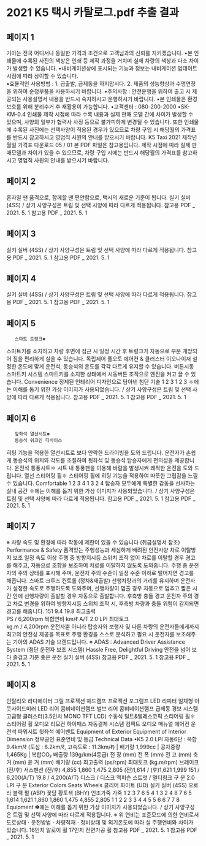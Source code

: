 # 2021 K5 택시 카탈로그.pdf 추출 결과

## 페이지 1

기아는 전국 어디서나 동일한 가격과 조건으로 고객님과의 신뢰를 지키겠습니다.
•본 인쇄물에 수록된 사진의 색상은 인쇄 등 제작 과정을 거치며 실제 차량의 색상과 다소 차이가 발생할 수 있습니다. 
•내비게이션상에 표시되는 기능과 정보는 내비게이션 업데이트 시점에 따라 상이할 수 있습니다.   
•효율적인 사용방법 : 1. 급출발, 급제동을 하지맙시다.   2. 제품의 성능향상과 수명연장을 위하여 순정부품을 사용하시기 바랍니다.
•주의사항 : 안전운행을 위하여 출고 시 제공되는 사용설명서 내용을 반드시 숙지하시고 운행하시기 바랍니다.
•본 인쇄물은 환경보호를 위해 분리수거 후 재활용이 가능합니다.
•고객센터 : 080-200-2000   •SK-KM-0.4
인쇄물 제작 시점에 따라 수록 내용과 실제 판매 모델 간에 차이가 발생할 수 있으며, 
사양의 일부가 협력사 사정 등으로 불가피하게 변경될 수 있습니다. 또한 인쇄물에 수록된 사진에는 선택사양이 적용된 경우가 있으므로 
차량 구입 시 해당월의 가격표를 반드시 참고하시고 영업직 사원의 안내를 받으시기 바랍니다.
K5 Taxi
2021
제작년월일
가격표 다운로드
05 /  01
본 PDF 파일은 참고용입니다. 
제작 시점에 따라 실제 판매모델과 차이가 있을 수 있으므로, 
차량 구입 시에는 반드시 해당월의 가격표를 참고하시고 
영업직 사원의 안내를 받으시기 바랍니다.


## 페이지 2

혼자일 땐 품격으로, 함께할 땐 편안함으로, 
택시의 새로운 기준이 됩니다.
실키 실버 (4SS) / 상기 사양구성은 트림 및 선택 사양에 따라 다르게 적용됩니다.
참고용 PDF _ 2021. 5. 1
참고용 PDF _ 2021. 5. 1


## 페이지 3

실키 실버 (4SS) / 상기 사양구성은 트림 및 선택 사양에 따라 다르게 적용됩니다.
참고용 PDF _ 2021. 5. 1
참고용 PDF _ 2021. 5. 1


## 페이지 4

실키 실버 (4SS) / 상기 사양구성은 트림 및 선택 사양에 따라 다르게 적용됩니다.
참고용 PDF _ 2021. 5. 1
참고용 PDF _ 2021. 5. 1


## 페이지 5

       스마트 트렁크✽
스마트키를 소지하고 차량 후면에 접근 시 
일정 시간 후 트렁크가 자동으로 부분 개방되어 
짐을 편리하게 실을 수 있습니다.
       독립제어 풀오토 에어컨 & 클러스터 이오나이저
설정한 온도에 맞게 운전석, 동승석의 온도를 각각 다르게 유지할 수 있습니다.
       버튼시동 스마트키 시스템
스마트키를 소지한 상태에서 시동버튼 
조작으로 엔진을 켜고 끌 수 있습니다.
Convenience
정제된 인테리어 디자인으로 담아낸 첨단 기술
1
2
3
1
2
3
✽에는 이해를 돕기 위한 가상 이미지가 사용되었습니다. / 상기 사양구성은 트림 및 선택 사양에 따라 다르게 적용됩니다.
참고용 PDF _ 2021. 5. 1
참고용 PDF _ 2021. 5. 1


## 페이지 6

       앞좌석 열선시트✽
       동승석 워크인 디바이스
히팅 기능을 적용한 열선시트로 
보다 안락한 드라이빙을 도와 드립니다.
운전자가 손쉽게 동승석의 위치와 각도를 조절하여
뒷좌석 및 동승석 탑승자에게 편의성을 제공합니다.
       운전석 통풍시트✽
시트 내 통풍팬을 이용해 바람을 발생시켜 쾌적한 운전을 도와 드립니다.
       열선 스티어링 휠✽
스티어링 휠에 히팅 기능을 적용하여 
따뜻한 그립감을 느낄 수 있습니다.
Comfortable
1
2
3
4
1
3
2
4
탑승자 모두에게 특별한 감동을 선사하는 실내 공간
✽에는 이해를 돕기 위한 가상 이미지가 사용되었습니다. / 상기 사양구성은 트림 및 선택 사양에 따라 다르게 적용됩니다.
참고용 PDF _ 2021. 5. 1
참고용 PDF _ 2021. 5. 1


## 페이지 7

※ 차량 속도 및 환경에 따라 작동에 제한이 있을 수 있습니다 (취급설명서 참조)
Performance & Safety
품격있는 주행성능과 세심하게 배려된 안전사양
차로 이탈방지 보조
일정 속도 이상 주행 중 방향지시등 스위치 조작 없이 
차로를 이탈할 경우 경고를 해주고, 자동으로 조향을 
보조하여 차로를 이탈하지 않도록 도와줍니다.
주행 중 운전자의 주의 상태를 표시해 주며, 운전자 
주의 수준이 일정 수준 이하로 떨어지면 경고를 해줍니다.
스마트 크루즈 컨트롤 (정차&재출발)
선행차량과의 거리를 유지하며 운전자가 설정한 속도로 
주행하도록 도와주며, 선행차량이 멈출 경우 자동으로 
멈추고 짧은 시간 안에 선행차량이 출발할 경우 자동으로
출발합니다.
후측방 충돌 경고
운전자 주의 경고
차로 변경을 위하여 방향지시등 스위치 조작 시, 
후측방 차량과 충돌 위험이 감지되면 경고를 해줍니다.
151
9.4
19.8
최고출력  
PS / 6,200rpm
복합연비 
 km/ℓ
A/T
2.0 LPI
최대토크   
kg.m / 4,200rpm
운전자뿐 아니라 탑승자와 보행자 및 다른 차량의 운전자들에게까지
최고의 안전성 제공을 목표로 주행 환경을 스스로 분석하고
필요 시 운전자를 보조해주는 기아의 ADAS 기술 브랜드입니다.
※ ADAS : Advanced Driver Assistance System (첨단 운전자 보조 시스템)
Hassle Free, Delightful Driving
안전을 넘어 보다 즐겁고 기분 좋은 운전
실키 실버 (4SS)
참고용 PDF _ 2021. 5. 1
참고용 PDF _ 2021. 5. 1


## 페이지 8

인탈리오 라디에이터 그릴
프로젝션 헤드램프
프로젝션 포그램프
LED 리피터 일체형 아웃사이드미러
LED 리어 콤비네이션램프
벌브 리어 콤비네이션램프
급제동 경보 시스템
고급형 클러스터(3.5인치 MONO TFT LCD)
수동식 틸트&텔레스코픽 스티어링 휠✽
스티어링 휠 오디오 리모컨
하이패스 자동결제 시스템
컴팩트 오디오
매뉴얼 에어컨
운전석 파워시트
뒷좌석 에어벤트
Equipment of Exterior
Equipment of Interior
Dimension
정부공인 표준연비 및 등급
Technical Data
•K5 2.0 LPI 자동6단 : 복합 9.4km/ℓ (도심 : 8.2km/ℓ, 고속도로 : 11.3km/ℓ) | 배기량 1,999cc | 공차중량 1,465Kg | 복합CO₂ 배출량 139g/km(4등급)
전   장                (mm)
전   폭                (mm)
전   고                (mm)
축   거                (mm)
윤   거                (mm)
배기량                        (cc)
최고출력            (ps/rpm)
최대토크        (kg.m/rpm)
브레이크                (전/후)
서스펜션                (전/후)
4,855
1,860
1,475
2,805
(전)1,614 / (후)1,621
1,999
151 / 6,200(A/T)
19.8 / 4,200(A/T)
디스크 / 디스크
맥퍼슨 스트럿 / 멀티링크
구        분
2.0 LPI
구        분
Exterior Colors
Seats
Wheels
클리어 화이트
 (UD)
실키 실버
 (4SS)
오로라 블랙 펄
 (ABP)
꽃담 황토색 
(BHY)
인조가죽
가죽
1
2
3
7
6
5
4
1
3
2
4
8
7
6
5
1,614
1,621
1,860
1,860
1,475
4,855
2,805
1
1
2
2
3
3
4
4
5
5
6
6
7
7
8
Equipment
✽에는 이해를 돕기 위한 가상 이미지가 사용되었습니다. / 상기 사양구성은 트림 및 선택 사양에 따라 다르게 적용됩니다.
※ 위 연비는 표준모드에 의한 연비로서 도로상태ㆍ운전방법ㆍ차량적재ㆍ정비상태 및 외기온도에 따라 실 주행연비와 차이가 있습니다.
16인치 알로이 휠
17인치 전면가공 휠
참고용 PDF _ 2021. 5. 1
참고용 PDF _ 2021. 5. 1


